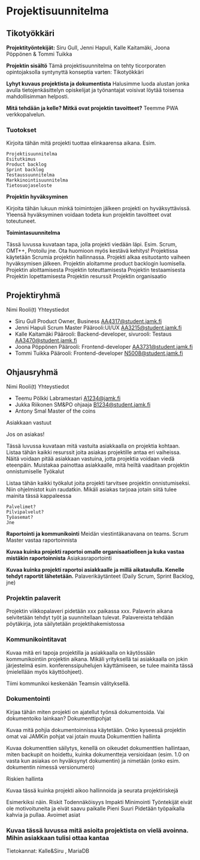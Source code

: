 # Projektisuunnitelma



## Tikotyökkäri

**Projektityöntekijät:** Siru Gull, Jenni Hapuli, Kalle Kaitamäki, Joona Pöppönen & Tommi Tuikka

**Projektin sisältö**
Tämä projektisuunnitelma on tehty ticorporaten opintojaksolla syntynyttä konseptia varten: Tikotyökkäri

**Lyhyt kuvaus projektista ja dokumentista**
Halusimme luoda alustan jonka avulla tietojenkäsittelyn opiskelijat ja työnantajat voisivat löytää toisensa mahdollisimman helposti.

**Mitä tehdään ja kelle? Mitkä ovat projektin tavoitteet?**
Teemme PWA verkkopalvelun. 

### Tuotokset

Kirjoita tähän mitä projekti tuottaa elinkaarensa aikana. Esim.

    Projektisuunnitelma
    Esitutkimus
    Product backlog
    Sprint backlog
    Testaussuunnitelma
    Markkinointisuunnitelma
    Tietosuojaseloste

**Projektin hyväksyminen**

Kirjoita tähän lukuun minkä toimintojen jälkeen projekti on hyväksyttävissä. Yleensä hyväksyminen voidaan todeta kun projektin tavoitteet ovat toteutuneet.

**Toimintasuunnitelma**

Tässä luvussa kuvataan tapa, jolla projekti viedään läpi. Esim. Scrum, OMT++, Protoilu jne. Ota huomioon myös kestävä kehitys!
Projektissa käytetään Scrumia projektin hallinnassa.  Projekti alkaa esituotanto vaiheen hyväksymisen jälkeen. Projektin aloitamme product backlogin luomisella. 
Projektin aloittamisesta
Projektin toteuttamisesta
Projektin testaamisesta
Projektin lopettamisesta
Projektin resurssit
Projektin organisaatio

## Projektiryhmä
Nimi 	Rooli(t) 	Yhteystiedot
* Siru Gull 	Product Owner, Business 	AA4317@student.jamk.fi
* Jenni Hapuli Scrum Master Päärooli:UI/UX AA3215@student.jamk.fi
* Kalle Kaitamäki Päärooli: Backend-developer, sivurooli: Testaus AA3470@student.jamk.fi
* Joona Pöppönen  Päärooli: Frontend-developer AA3731@student.jamk.fi
* Tommi Tuikka Päärooli: Frontend-developer N5008@student.jamk.fi
## Ohjausryhmä
Nimi 	Rooli(t) 	Yhteystiedot
* Teemu Pölkki 	Labramestari 	A1234@jamk.fi
* Jukka Riikonen 	SM&PO ohjaaja 	 B1234@student.jamk.fi
* Antony Smal Master of the coins



Asiakkaan vastuut

Jos on asiakas!

Tässä luvussa kuvataan mitä vastuita asiakkaalla on projektia kohtaan. Listaa tähän kaikki resurssit joita asiakas projektille antaa eri vaiheissa. Näitä voidaan pitää asiakkaan vastuina, jotta projektia voidaan viedä eteenpäin. Muistakaa painottaa asiakkaalle, mitä heiltä vaaditaan projektin onnistumiselle
Työkalut

Listaa tähän kaikki työkalut joita projekti tarvitsee projektin onnistumiseksi. Niin ohjelmistot kuin raudatkin. Mikäli asiakas tarjoaa jotain siitä tulee mainita tässä kappaleessa

    Palvelimet?
    Pilvipalvelut?
    Työasemat?
    Jne

**Raportointi ja kommunikointi**
Meidän viestintäkanavana on teams. Scrum Master vastaa raportoinnista

**Kuvaa kuinka projekti raportoi omalle organisaatiolleen ja kuka vastaa mistäkin raportoinnista**
Asiakasraportointi

**Kuvaa kuinka projekti raportoi asiakkaalle ja millä aikataululla. Kenelle tehdyt raportit lähetetään.**
Palaverikäytänteet (Daily Scrum, Sprint Backlog, jne)

### Projektin palaverit
Projektin viikkopalaveri pidetään xxx paikassa xxx. 
Palaverin aikana selvitetään tehdyt työt ja suunnitellaan tulevat. Palavereista tehdään pöytäkirja, jota säilytetään projektihakemistossa

### Kommunikointitavat

Kuvaa mitä eri tapoja projektilla ja asiakkaalla on käytössään kommunikointiin projektin aikana. Mikäli yrityksellä tai asiakkaalla on jokin järjestelmä esim. konferenssipuhelujen käyttämiseen, se tulee mainita tässä (mielellään myös käyttöohjeet).

Tiimi kommunikoi keskenään Teamsin välityksellä.

### Dokumentointi

Kirjaa tähän miten projekti on ajatellut työnsä dokumentoida. Vai dokumentoiko lainkaan?
Dokumenttipohjat

Kuvaa mitä pohjia dokumentoinnissa käytetään. Onko kyseessä projektin omat vai JAMKin pohjat vai jotain muuta
Dokumenttien hallinta

Kuvaa dokumenttien säilytys, kenellä on oikeudet dokumenttien hallintaan, miten backupit on hoidettu, kuinka dokumentteja versioidaan (esim. 1.0 on vasta kun asiakas on hyväksynyt dokumentin) ja nimetään (onko esim. dokumentin nimessä versionumero)

Riskien hallinta

Kuvaa tässä kuinka projekti aikoo hallinnoida ja seurata projektiriskejä

Esimerkiksi näin.
Riskit 	Todennäköisyys 	 Impakti 	Minimointi
Työntekijät eivät ole motivoituneita ja eivät saavu paikalle 	Pieni 	 Suuri 	Pidetään työpaikalla kahvia ja pullaa.
Avoimet asiat

### Kuvaa tässä luvussa mitä asioita projektista on vielä avoinna. Mihin asiakkaan tulisi ottaa kantaa

Tietokannat: Kalle&Siru , MariaDB

